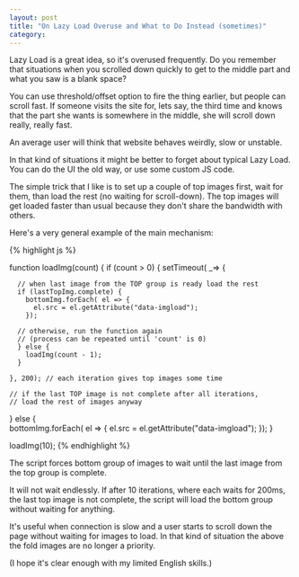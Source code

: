```yaml
---
layout: post
title: "On Lazy Load Overuse and What to Do Instead (sometimes)"
category: 
---
```


Lazy Load is a great idea, so it's overused frequently.
Do you remember that situations when you scrolled down
quickly to get to the middle part and what you saw is a blank space?

You can use threshold/offset option to fire the thing earlier, but people can scroll fast. 
If someone visits the site for, lets say,
the third time and knows that the part she wants is somewhere in the middle,
she will scroll down really, really fast.

An average user will think that website behaves weirdly, slow or unstable.

In that kind of situations it might be better to forget about typical Lazy Load.
You can do the UI the old way, or use some custom JS code. 

The simple trick that I like is to set up a couple of top images first, wait for them, than load the rest (no waiting for scroll-down).
The top images will get loaded faster than usual because they don't share the bandwidth with others.

Here's a very general example of the main mechanism:

{% highlight js %}

function loadImg(count) {
  if (count > 0) {
    setTimeout( _=> {

      // when last image from the TOP group is ready load the rest
      if (lastTopImg.complete) {
        bottomImg.forEach( el => {
          el.src = el.getAttribute("data-imgload");
        });
      
      // otherwise, run the function again
      // (process can be repeated until 'count' is 0)
      } else {
        loadImg(count - 1); 
      } 

    }, 200); // each iteration gives top images some time

    // if the last TOP image is not complete after all iterations,
    // load the rest of images anyway
  } else {        
    bottomImg.forEach( el => {
      el.src = el.getAttribute("data-imgload");
    });
  }

  loadImg(10);
{% endhighlight %}

The script forces bottom group of images to wait until the last image from the top group is complete.

It will not wait endlessly.
If after 10 iterations, where each waits for 200ms, the last top image is not complete,
the script will load the bottom group without waiting for anything. 

It's useful when connection is slow and a user starts to scroll down the page without waiting for images to load.
In that kind of situation the above the fold images are no longer a priority.

(I hope it's clear enough with my limited English skills.)